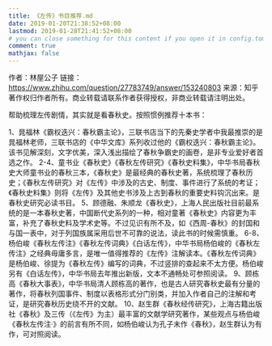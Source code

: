 ```yaml
---
title: 《左传》书目推荐.md
date: 2019-01-20T21:38:52+08:00
lastmod: 2019-01-28T21:41:52+08:00
# you can close something for this content if you open it in config.toml.
comment: true
mathjax: false
---
```



作者：林屋公子
链接：https://www.zhihu.com/question/27783749/answer/153240803
来源：知乎
著作权归作者所有。商业转载请联系作者获得授权，非商业转载请注明出处。

帮助梳理左传剧情，其实就是看春秋史。按照惯例推荐十本书：

1、晁福林《霸权迭兴：春秋霸主论》，三联书店当下的先秦史学者中我最推崇的是晁福林老师，三联书店的《中华文库》系列收过他的《霸权迭兴：春秋霸主论》。该书见解深刻，文字优美，深入浅出描绘了春秋争霸史的画卷，是非专业爱好者首选之作。
2-4、童书业《春秋史》《春秋左传研究》《春秋史料集》，中华书局春秋史大师童书业的春秋三本，《春秋史》是最经典的春秋史著，系统梳理了春秋历史；《春秋左传研究》对《左传》中涉及的古史、制度、事件进行了系统的考证；《春秋史料集》则将《左传》及其他史书涉及上古到春秋的重要史料钩沉出来。是春秋史研究必读书目。
5、顾德融、朱顺龙《春秋史》，上海人民出版社目前最系统的是一本春秋史著，中国断代史系列的一种，相对童著《春秋史》内容更为丰富，补充了春秋史料及学术史等。不过见识有所不及，如《西周-春秋》的封国和与国一表中，对于列国族属采用后世不可靠的说法，读此书的时候需慎重。
6-8、杨伯峻《春秋左传注》《春秋左传词典》《白话左传》，中华书局杨伯峻的《春秋左传注》之经典毋庸多言，是唯一值得推荐的《左传》注解读本。《春秋左传词典》是杨伯峻、徐提为《春秋左传》编写的词典，不过竖排的查起来不太方便。杨伯峻另有《白话左传》，中华书局去年推出新版，文本不通畅处可参照阅读。
9、顾栋高《春秋大事表》，中华书局清人顾栋高的著作，也是古人研究春秋史最有分量的著作，将春秋列国事件、制度以表格形式分门别类，并加入作者自己的注解和考证，是研究春秋历史绕不开的文献。
10、赵生群《春秋经传研究》，上海古籍出版社《春秋》及三传（《左传》为主）最丰富的文献学研究著作，某些观点与杨伯峻《春秋左传注·》的前言有所不同，如杨伯峻认为孔子未作《春秋》，赵生群认为有作，可对照阅读。